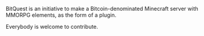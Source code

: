 BitQuest is an initiative to make a Bitcoin-denominated Minecraft server with MMORPG elements, as the form of a plugin.

Everybody is welcome to contribute.
